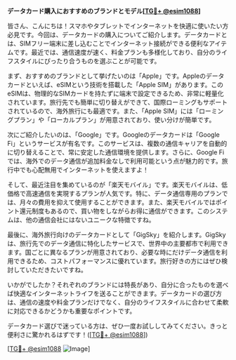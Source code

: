 **データカード購入におすすめのブランドとモデル[[TG💪+ @esim1088](https://t.me/s/esim1088)]**

皆さん、こんにちは！スマホやタブレットでインターネットを快適に使いたい方必見です。今回は、データカードの購入についてご紹介します。データカードとは、SIMフリー端末に差し込むことでインターネット接続ができる便利なアイテムです。最近では、通信速度が速く、料金プランも多様化しており、自分のライフスタイルにぴったり合うものを選ぶことが可能です。

まず、おすすめのブランドとして挙げたいのは「Apple」です。Appleのデータカードといえば、eSIMという技術を搭載した「Apple SIM」があります。このeSIMは、物理的なSIMカードを持たずに端末で設定できるため、非常に軽量化されています。旅行先でも簡単に切り替えができて、国際ローミングもサポートされているので、海外旅行にも最適です。また、「Apple SIM」には「ローミングプラン」や「ローカルプラン」が用意されており、使い分けが簡単です。

次にご紹介したいのは、「Google」です。Googleのデータカードは「Google Fi」というサービスが有名です。このサービスは、複数の通信キャリアを自動的に切り替えることで、常に安定した通信環境を提供します。さらに、Google Fiでは、海外でのデータ通信が追加料金なしで利用可能という点が魅力的です。旅行中でも心配無用でインターネットを使えますよ！

そして、最近注目を集めているのが「楽天モバイル」です。楽天モバイルは、低価格で高速通信を実現するプランが人気です。特に、データ通信専用のプランでは、月々の費用を抑えて使用することができます。また、楽天モバイルではポイント還元制度もあるので、買い物をしながらお得に通信ができます。このシステムは、他の通信会社にはないユニークな特徴ですね。

最後に、海外旅行向けのデータカードとして「GigSky」を紹介します。GigSkyは、旅行先でのデータ通信に特化したサービスで、世界中の主要都市で利用できます。国ごとに異なるプランが用意されており、必要な時にだけデータ通信を利用できるため、コストパフォーマンスに優れています。旅行好きの方にはぜひ検討していただきたいですね。

いかがでしたか？それぞれのブランドには特長があり、自分に合ったものを選べば快適なインターネットライフを送ることができます。データカードの選び方は、通信の速度や料金プランだけでなく、自分のライフスタイルに合わせて柔軟に対応できるかどうかも重要なポイントです。

データカード選びで迷っている方は、ぜひ一度お試ししてみてください。きっと便利さに驚かれるはずです！([[TG💪+ @esim1088](https://t.me/s/esim1088)])

[[TG💪+ @esim1088](https://t.me/s/esim1088) ![Image](https://i.postimg.cc/Y0z9fWf4/image.png)]